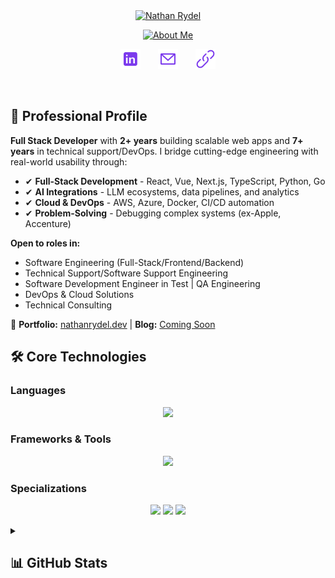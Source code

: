 <br />
<br />

<p align="center">
  <a href="https://nathanrydel.dev"><img src="https://readme-typing-svg.demolab.com?font=JetBrains+Mono&size=36&duration=1&pause=1000&color=7C3AED&center=true&vCenter=true&repeat=false&random=false&width=500&height=65&lines=Nathan+Rydel" alt="Nathan Rydel" /></a>
</p>

<p align="center">
  <a href="https://nathanrydel.dev"><img src="https://readme-typing-svg.demolab.com?font=JetBrains+Mono&size=24&duration=2000&pause=1000&color=7C3AED&center=true&vCenter=true&random=false&width=500&height=45&lines=Full+Stack+Developer;AI+Integrations+Specialist;TypeScript+%26+Python+Solutions" alt="About Me" /></a>
</p>

<!-- Social icons -->
<p align="center">
  <a href="https://www.linkedin.com/in/nathan-rydel/"><img width="32px" alt="LinkedIn" title="LinkedIn" src="./assets/linkedin-icon-violet.svg"/></a>
  &#8287;&#8287;&#8287;&#8287;&#8287;
  <a href="mailto:contact@nathanrydel.dev"><img width="32px" alt="Email" title="Email" src="./assets/email-purple.svg"/></a>
  &#8287;&#8287;&#8287;&#8287;&#8287;
  <a href="https://nathanrydel.dev"><img width="32px" alt="Portfolio" title="Portfolio" src="./assets/link-purple.svg"/></a>
</p>

<br />

## 👋 Professional Profile

**Full Stack Developer** with **2+ years** building scalable web apps and **7+ years** in technical support/DevOps. I bridge cutting-edge engineering with real-world usability through:

- ✔ **Full-Stack Development** - React, Vue, Next.js, TypeScript, Python, Go
- ✔ **AI Integrations** - LLM ecosystems, data pipelines, and analytics
- ✔ **Cloud & DevOps** - AWS, Azure, Docker, CI/CD automation
- ✔ **Problem-Solving** - Debugging complex systems (ex-Apple, Accenture)

**Open to roles in:**
- Software Engineering (Full-Stack/Frontend/Backend)
- Technical Support/Software Support Engineering
- Software Development Engineer in Test | QA Engineering
- DevOps & Cloud Solutions
- Technical Consulting

🔗 **Portfolio:** [nathanrydel.dev](https://nathanrydel.dev) | **Blog:** [Coming Soon](#)

## 🛠️ Core Technologies

### Languages
<p align="center">
  <img src="https://skillicons.dev/icons?i=ts,js,py,go,cs,html,css">
</p>

### Frameworks & Tools
<p align="center">
  <img src="https://skillicons.dev/icons?i=react,nextjs,vue,nodejs,express,flask,tailwind,aws,azure,docker,postgres,mongodb,git,figma">
</p>

### Specializations
<p align="center">
  <img src="https://img.shields.io/badge/LLM_Integrations-FF6B6B?style=for-the-badge&logo=openai&logoColor=white">
  <img src="https://img.shields.io/badge/AI_Pipelines-7C3AED?style=for-the-badge&logo=pytorch&logoColor=white">
  <img src="https://img.shields.io/badge/DevOps-38B2AC?style=for-the-badge&logo=amazonaws&logoColor=white">
</p>

<details>
<summary><h2>📊 GitHub Stats</h2></summary>

<p align="center">
  <a href="https://github.com/anuraghazra/github-readme-stats">
    <img alt="My Github Stats" src="https://github-readme-stats-nathan-rydel.vercel.app/api?username=nathanrydel&show_icons=true&theme=dracula&hide_border=true" height="180px"/>
    <img alt="Top Languages" src="https://github-readme-stats-nathan-rydel.vercel.app/api/top-langs/?username=nathanrydel&theme=dracula&layout=compact&hide_border=true" height="180px"/>
  </a>
</p>
<b>Note:</b> Top languages is only a metric of the languages in my public code and doesn't reflect experience or skill level with the language.

<h3>⚡ Recent GitHub Activity</h3>

<!-- https://github.com/jamesgeorge007/github-activity-readme -->
<!--START_SECTION:activity-->

1. ❗ Opened issue [#13](https://github.com/nathanrydel/go-todo-app/issues/13) in [nathanrydel/go-todo-app](https://github.com/nathanrydel/go-todo-app)
2. ❗ Opened issue [#12](https://github.com/nathanrydel/go-todo-app/issues/12) in [nathanrydel/go-todo-app](https://github.com/nathanrydel/go-todo-app)
3. ❗ Opened issue [#11](https://github.com/nathanrydel/go-todo-app/issues/11) in [nathanrydel/go-todo-app](https://github.com/nathanrydel/go-todo-app)
4. ❗ Opened issue [#10](https://github.com/nathanrydel/go-todo-app/issues/10) in [nathanrydel/go-todo-app](https://github.com/nathanrydel/go-todo-app)
5. ❗ Opened issue [#9](https://github.com/nathanrydel/go-todo-app/issues/9) in [nathanrydel/go-todo-app](https://github.com/nathanrydel/go-todo-app)
<!--END_SECTION:activity-->

<details>
  <summary><h4>👓Views</h4></summary>

  <!-- https://komarev.com/sources/github-profile-views-counter -->
  ![](https://komarev.com/ghpvc/?username=nathanrydel&color=blueviolet&style=for-the-badge)

</details>

</details>
